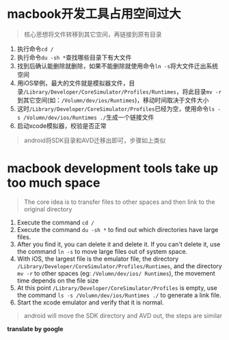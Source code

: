 # macbook开发工具占用空间过大

> 核心思想将文件转移到其它空间，再链接到原有目录

1. 执行命令`cd /`
2. 执行命令`du -sh *`查找哪些目录下有大文件
3. 找到后确认能删除就删除，如果不能删除就使用命令`ln -s`将大文件迁出系统空间
4. 用iOS举例，最大的文件就是模拟器文件，目录`/Library/Developer/CoreSimulator/Profiles/Runtimes`，将此目录`mv -r`到其它空间(如：`/Volumn/dev/ios/Runtimes`)，移动时间取决于文件大小
5. 这时`/Library/Developer/CoreSimulator/Profiles`已经为空，使用命令`ls -s /Volumn/dev/ios/Runtimes ./`生成一个链接文件
6. 启动xcode模拟器，校验是否正常



> android将SDK目录和AVD迁移出即可，步骤如上类似

# macbook development tools take up too much space

> The core idea is to transfer files to other spaces and then link to the original directory

1. Execute the command `cd /`
2. Execute the command `du -sh *` to find out which directories have large files.
3. After you find it, you can delete it and delete it. If you can't delete it, use the command `ln -s` to move large files out of system space.
4. With iOS, the largest file is the emulator file, the directory `/Library/Developer/CoreSimulator/Profiles/Runtimes`, and the directory `mv -r` to other spaces (eg: `/Volumn/dev/ios/ Runtimes`), the movement time depends on the file size
5. At this point `/Library/Developer/CoreSimulator/Profiles` is empty, use the command `ls -s /Volumn/dev/ios/Runtimes ./` to generate a link file.
6. Start the xcode emulator and verify that it is normal.



> android will move the SDK directory and AVD out, the steps are similar

**translate by google**
